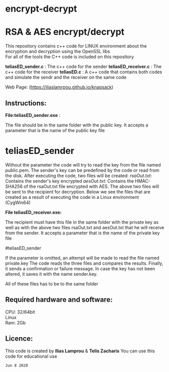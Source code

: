 # encrypt-decrypt

# RSA & AES encrypt/decrypt


This repository contains c++ code for LINUX environment about the encryption and decryption using the OpenSSL libs <br/>
For all of the tools the C++ code is included on this repository<br/>


**teliasED_sender.c** : The c++ code for the sender
**teliasED_receiver.c** : The c++ code for the receiver
**teliasED.c** : A c++ code that contains both codes and simulate the sendr and the receiver on the same code

Web Page: (https://iliaslamrpou.github.io/knapsack)

## Instructions:

**File:teliasED_sender.exe** :

The file should be in the same folder with the public key.
It accepts a parameter that is the name of the public key file
#	teliasED_sender <publicKeyFilename>
Without the parameter the code will try to read the key from the file named public.pem.
The sender's key can be predefined by the code or read from the disk.
After executing the code, two files will be created:
*rsaOut.txt*: Contains the sender's key encrypted
*aesOut.txt*: Contains the HMAC-SHA256 of the rsaOut.txt file encrypted with AES.
The above two files will be sent to the recipient for decryption.
Below we see the files that are created as a result of executing the code in a Linux environment (CygWin64)

**File teliasED_receiver.exe:**

The recipient must have this file in the same folder with the private key as well as with the above two files rsaOut.txt and aesOut.txt that he will receive from the sender.
It accepts a parameter that is the name of the private key file

#teliasED_sender <publicKeyFilename>

If the parameter is omitted, an attempt will be made to read the file named private.key
The code reads the three files and compares the results.
Finally, it sends a confirmation or failure message.
In case the key has not been altered, it saves it with the name sender.key.

All of these files has to be to the same folder<br/>


## Required hardware and software:
CPU: 32/64bit<br/>
Linux<br/>
Ram: 2Gb<br/>

## Licence: 
This code is created by **Ilias Lamprou** & **Telis Zacharis**
You can use this code for educational use<br/>


`Jun 8 2020`
